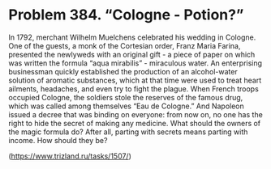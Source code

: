 # Problem 384. “Cologne - Potion?”

In 1792, merchant Wilhelm Muelchens celebrated his wedding in Cologne. One of the guests, a monk of the Cortesian order, Franz Maria Farina, presented the newlyweds with an original gift - a piece of paper on which was written the formula “aqua mirabilis” - miraculous water. An enterprising businessman quickly established the production of an alcohol-water solution of aromatic substances, which at that time were used to treat heart ailments, headaches, and even try to fight the plague. When French troops occupied Cologne, the soldiers stole the reserves of the famous drug, which was called among themselves “Eau de Cologne.” And Napoleon issued a decree that was binding on everyone: from now on, no one has the right to hide the secret of making any medicine. What should the owners of the magic formula do? After all, parting with secrets means parting with income. How should they be?

(https://www.trizland.ru/tasks/1507/)